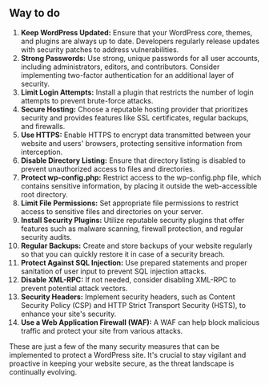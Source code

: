## Way to do

1. **Keep WordPress Updated:** Ensure that your WordPress core, themes, and plugins are always up to date. Developers regularly release updates with security patches to address vulnerabilities.
2. **Strong Passwords:** Use strong, unique passwords for all user accounts, including administrators, editors, and contributors. Consider implementing two-factor authentication for an additional layer of security.
3. **Limit Login Attempts:** Install a plugin that restricts the number of login attempts to prevent brute-force attacks.
4. **Secure Hosting:** Choose a reputable hosting provider that prioritizes security and provides features like SSL certificates, regular backups, and firewalls.
5. **Use HTTPS:** Enable HTTPS to encrypt data transmitted between your website and users' browsers, protecting sensitive information from interception.
6. **Disable Directory Listing:** Ensure that directory listing is disabled to prevent unauthorized access to files and directories.
7. **Protect wp-config.php:** Restrict access to the wp-config.php file, which contains sensitive information, by placing it outside the web-accessible root directory.
8. **Limit File Permissions:** Set appropriate file permissions to restrict access to sensitive files and directories on your server.
9. **Install Security Plugins:** Utilize reputable security plugins that offer features such as malware scanning, firewall protection, and regular security audits.
10. **Regular Backups:** Create and store backups of your website regularly so that you can quickly restore it in case of a security breach.
11. **Protect Against SQL Injection:** Use prepared statements and proper sanitation of user input to prevent SQL injection attacks.
12. **Disable XML-RPC:** If not needed, consider disabling XML-RPC to prevent potential attack vectors.
13. **Security Headers:** Implement security headers, such as Content Security Policy (CSP) and HTTP Strict Transport Security (HSTS), to enhance your site's security.
14. **Use a Web Application Firewall (WAF):** A WAF can help block malicious traffic and protect your site from various attacks.

These are just a few of the many security measures that can be implemented to protect a WordPress site. It's crucial to stay vigilant and proactive in keeping your website secure, as the threat landscape is continually evolving.